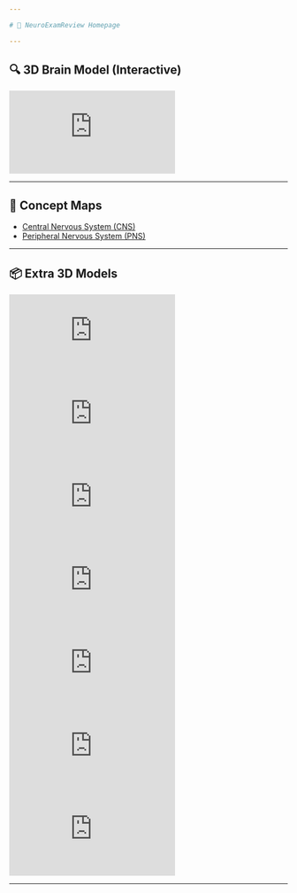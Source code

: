 ```yaml
---

# 🧠 NeuroExamReview Homepage

---
```


## 🔍 3D Brain Model (Interactive)

<div class="sketchfab-embed-wrapper">
  <iframe title="Motor and Sensory Areas of the Cerebral Cortex"
    frameborder="0"
    allowfullscreen
    mozallowfullscreen="true"
    webkitallowfullscreen="true"
    allow="autoplay; fullscreen; xr-spatial-tracking"
    xr-spatial-tracking
    execution-while-out-of-viewport
    execution-while-not-rendered
    web-share
    src="https://sketchfab.com/models/300c488c013f4d41ad5acab9ef08e50a/embed">
  </iframe>
</div>

---

## 📑 Concept Maps

- [Central Nervous System (CNS)](cns.md)  
- [Peripheral Nervous System (PNS)](pns.md)

---

## 📦 Extra 3D Models

<div class="sketchfab-embed-wrapper">
  <iframe title="Detailed Labeled Surface Structures" frameborder="0" allowfullscreen mozallowfullscreen="true" webkitallowfullscreen="true" allow="autoplay; fullscreen; xr-spatial-tracking" xr-spatial-tracking execution-while-out-of-viewport execution-while-not-rendered web-share src="https://sketchfab.com/models/d91080b5af91497b822728c08804f33c/embed"></iframe>
</div>

<div class="sketchfab-embed-wrapper">
  <iframe title="Spinal cord lesions &amp; clinical signs &amp; symptoms" frameborder="0" allowfullscreen mozallowfullscreen="true" webkitallowfullscreen="true" allow="autoplay; fullscreen; xr-spatial-tracking" xr-spatial-tracking execution-while-out-of-viewport execution-while-not-rendered web-share src="https://sketchfab.com/models/bf086ab152a94273837b12a1702cf644/embed"></iframe>
</div>

<div class="sketchfab-embed-wrapper">
  <iframe title="Cerebral sulci and gyri" frameborder="0" allowfullscreen mozallowfullscreen="true" webkitallowfullscreen="true" allow="autoplay; fullscreen; xr-spatial-tracking" xr-spatial-tracking execution-while-out-of-viewport execution-while-not-rendered web-share src="https://sketchfab.com/models/afe2aed1d91b4b52be3c842a63aa69b1/embed"></iframe>
</div>

<div class="sketchfab-embed-wrapper">
  <iframe title="Spinothalamic Tract 10/13/21" frameborder="0" allowfullscreen mozallowfullscreen="true" webkitallowfullscreen="true" allow="autoplay; fullscreen; xr-spatial-tracking" xr-spatial-tracking execution-while-out-of-viewport execution-while-not-rendered web-share src="https://sketchfab.com/models/9754d81f54df426aafa25b3799b5ce65/embed"></iframe>
</div>

<div class="sketchfab-embed-wrapper">
  <iframe title="Corticospinal Tract" frameborder="0" allowfullscreen mozallowfullscreen="true" webkitallowfullscreen="true" allow="autoplay; fullscreen; xr-spatial-tracking" xr-spatial-tracking execution-while-out-of-viewport execution-while-not-rendered web-share src="https://sketchfab.com/models/51d7d61024bf4ecb88f85a35f0041960/embed"></iframe>
</div>

<div class="sketchfab-embed-wrapper">
  <iframe title="Ascending tracts" frameborder="0" allowfullscreen mozallowfullscreen="true" webkitallowfullscreen="true" allow="autoplay; fullscreen; xr-spatial-tracking" xr-spatial-tracking execution-while-out-of-viewport execution-while-not-rendered web-share src="https://sketchfab.com/models/3d7e233edbb94cd8b9e1b4047bead951/embed"></iframe>
</div>

<div class="sketchfab-embed-wrapper">
  <iframe title="Sagittal head section" frameborder="0" allowfullscreen mozallowfullscreen="true" webkitallowfullscreen="true" allow="autoplay; fullscreen; xr-spatial-tracking" xr-spatial-tracking execution-while-out-of-viewport execution-while-not-rendered web-share src="https://sketchfab.com/models/19378ae104f74bb186c3cb9bd90e16f0/embed"></iframe>
</div>

---
